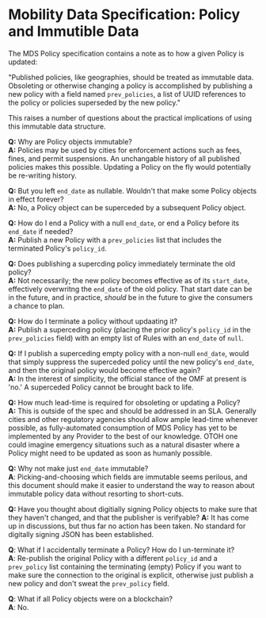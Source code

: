 # Mobility Data Specification: Policy and Immutible Data

The MDS Policy specification contains a note as to how a given Policy is updated:

"Published policies, like geographies, should be treated as immutable data. Obsoleting or otherwise changing a policy is accomplished by publishing a new policy with a field named `prev_policies`, a list of UUID references to the policy or policies superseded by the new policy."

This raises a number of questions about the practical implications of using this immutable data structure.  

**Q:** Why are Policy objects immutable? <br/>
**A:** Policies may be used by cities for enforcement actions such as fees, fines, and permit suspensions.  An unchangable history of all published policies makes this possible.  Updating a Policy on the fly would potentially be re-writing history.

**Q:** But you left `end_date` as nullable.  Wouldn't that make some Policy objects in effect forever? <br/>
**A:** No, a Policy object can be superceded by a subsequent Policy object.

**Q:** How do I end a Policy with a null `end_date`, or end a Policy before its `end_date` if needed? <br/>
**A:** Publish a new Policy with a `prev_policies` list that includes the terminated Policy's `policy_id`.

**Q:** Does publishing a supercding policy immediately terminate the old policy? <br/>
**A:** Not necessarily; the new policy becomes effective as of its `start_date`, effectively overwritng the `end_date` of the old policy.  That start date can be in the future, and in practice, *should* be in the future to give the consumers a chance to plan.

**Q:** How do I terminate a policy without updaating it? <br/>
**A:** Publish a superceding policy (placing the prior policy's `policy_id` in the `prev_policies` field) with an empty list of Rules with an `end_date` of `null`.

**Q:** If I publish a superceding empty policy with a non-null `end_date`, would that simply suppress the superceded policy until the new policy's `end_date`, and then the original policy would become effective again? <br/>
**A:** In the interest of simplicity, the official stance of the OMF at present is 'no.'  A superceded Policy cannot be brought back to life.

**Q:** How much lead-time is required for obsoleting or updating a Policy? <br/>
**A:** This is outside of the spec and should be addressed in an SLA.  Generally cities and other regulatory agencies should allow ample lead-time whenever possible, as fully-automated consumption of MDS Policy has yet to be implemented by any Provider to the best of our knowledge.  OTOH one could imagine emergency situations such as a natural disaster where a Policy might need to be updated as soon as humanly possible.

**Q:** Why not make just `end_date` immutable? <br/>
**A**: Picking-and-choosing which fields are immutable seems perilous, and this document should make it easier to understand the way to reason about immutable policy data without resorting to short-cuts.

**Q:** Have you thought about digitially signing Policy objects to make sure that they haven't changed, and that the publisher is verifyable?
**A:** It has come up in discussions, but thus far no action has been taken.  No standard for digitally signing JSON has been established.

**Q**: What if I accidentally terminate a Policy?  How do I un-terminate it? <br/>
**A**: Re-publish the original Policy with a different `policy_id` and a `prev_policy` list containing the terminating (empty) Policy if you want to make sure the connection to the original is explicit, otherwise just publish a new policy and don't sweat the `prev_policy` field.

**Q**: What if all Policy objects were on a blockchain? <br/>
**A**: No.